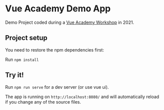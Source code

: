 # Vue Academy Demo App

Demo Project coded during a <a href="https://vue.ac" target="_blank">Vue Academy Workshop</a> in 2021.

## Project setup

You need to restore the npm dependencies first:

Run `npm install`

## Try it!

Run `npm run serve` for a dev server (or use vue ui).

The app is running on `http://localhost:8080/` and will automatically reload if you change any of the source files.
